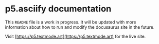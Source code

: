 # p5.asciify documentation

This `README` file is a work in progress. It will be updated with more information about how to run and modify the docusaurus site in the future.

Visit [https://p5.textmode.art](https://p5.textmode.art) for the live site.
